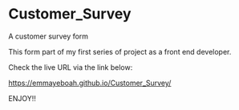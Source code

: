 # Customer_Survey
A customer survey form

This form part of my first series of project as a front end developer.

Check the live URL via the link below:

https://emmayeboah.github.io/Customer_Survey/

ENJOY!!
